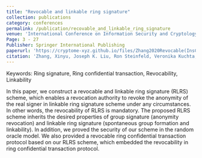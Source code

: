```yaml
---
title: "Revocable and linkable ring signature"
collection: publications
category: conferences
permalink: /publication/recovable_and_linkable_ring_signature
venue: 'International Conference on Information Security and Cryptology  (Inscrypt 2019)'
Page: 3 - 27
Publisher: Springer International Publishing
paperurl: 'https://cryptome-xyz.github.io/files/Zhang2020Revocable(InsCrypt).pdf'
citation: 'Zhang, Xinyu, Joseph K. Liu, Ron Steinfeld, Veronika Kuchta, and Jiangshan Yu. "Revocable and linkable ring signature." In Information Security and Cryptology: 15th International Conference, Inscrypt 2019, Nanjing, China, December 6–8, 2019, Revised Selected Papers 15, pp. 3-27. Springer International Publishing, 2020.'
---
```


Keywords: Ring signature, Ring confidential transaction, Revocability, Linkability

In this paper, we construct a revocable and linkable ring signature (RLRS) scheme, which enables a revocation authority to revoke the anonymity of the real signer in linkable ring signature scheme under any circumstances. In other words, the revocability of RLRS is mandatory. The proposed RLRS scheme inherits the desired properties of group signature (anonymity revocation) and linkable ring signature (spontaneous group formation and linkability). In addition, we proved the security of our scheme in the random oracle model. We also provided a revocable ring confidential transaction protocol based on our RLRS scheme, which embedded the revocability in ring confidential transaction protocol.

